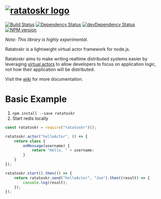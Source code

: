 <a href="http://www.ratatoskr.io"><img src="http://www.ratatoskr.io/logos/logo-text-regular.png" alt="ratatoskr logo"/></a>
============
[![Build Status](https://secure.travis-ci.org/JoeHegarty/ratatoskr.svg?branch=master)](https://travis-ci.org/JoeHegarty/ratatoskr)
[![Dependency Status](https://david-dm.org/JoeHegarty/ratatoskr.svg)](https://david-dm.org/JoeHegarty/ratatoskr)
[![devDependency Status](https://david-dm.org/JoeHegarty/ratatoskr/dev-status.svg)](https://david-dm.org/JoeHegarty/ratatoskr#info=devDependencies)
[![NPM version](https://badge.fury.io/js/ratatoskr.svg)](https://www.npmjs.com/package/ratatoskr)

*Note: This library is highly experimental.*

Ratatoskr is a lightweight virtual actor framework for node.js. 

Ratatoskr aims to make writing realtime distributed systems easier by leveraging [virtual actors](https://github.com/JoeHegarty/ratatoskr/wiki/Actor-Behavior) to allow developers to focus on application logic, not how their application will be distributed. 

Visit the [wiki](https://github.com/JoeHegarty/ratatoskr/wiki) for more documentation.

Basic Example
=====
1. `npm install --save ratatoskr`
2. Start redis locally

```javascript
const ratatoskr = require("ratatoskr")();

ratatoskr.actor("helloActor", () => {
    return class {
        onMessage(username) {
            return "Hello, " + username;
        }
    }
});

ratatoskr.start().then(() => {
    return ratatoskr.send("helloActor", "Joe").then((result) => {
        console.log(result);
    });
});
```